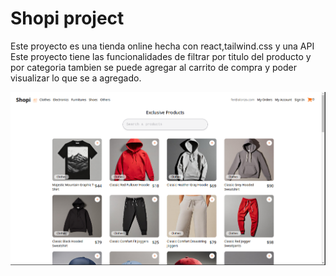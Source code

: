 # Shopi project

Este proyecto es una tienda online hecha con react,tailwind.css y una API 
Este proyecto tiene las funcionalidades de filtrar por titulo del producto y por categoria tambien se puede agregar al carrito de compra y poder visualizar lo que se a agregado.

![Demo](./shopImage.png)